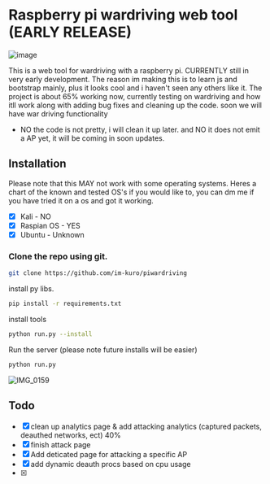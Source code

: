 # Raspberry pi wardriving web tool (EARLY RELEASE)
![image](https://github.com/im-kuro/piWardriving/assets/86091489/4c23b57c-ebf0-4979-8ec5-4e20f516f83b)

This is a web tool for wardriving with a raspberry pi. CURRENTLY still in very early development.
The reason im making this is to learn js and bootstrap mainly, plus it looks cool and i haven't seen 
any others like it. The project is about 65% working now, currently testing on wardriving and how itll
work along with adding bug fixes and cleaning up the code. soon we will have war driving functionality 

- NO the code is not pretty, i will clean it up later. and NO it does not emit a AP yet, it will be coming in soon updates.

## Installation
Please note that this MAY not work with some operating systems. Heres a chart of the known and tested OS's
if you would like to, you can dm me if you have tried it on a os and got it working.

- [x] Kali - NO
- [x] Raspian OS - YES
- [x] Ubuntu - Unknown

### Clone the repo using git.

```bash
git clone https://github.com/im-kuro/piwardriving
```

install py libs.
```bash
pip install -r requirements.txt
```

install tools
```bash
python run.py --install
```


Run the server (please note future installs will be easier)
```bash
python run.py
```

![IMG_0159](https://github.com/im-kuro/piWardriving/assets/86091489/85e43011-b679-4a57-a472-50c3fa0ffa41)


## Todo
- [x] clean up analytics page & add attacking analytics (captured packets, deauthed networks, ect) 40%
- [x] finish attack page
- [x] Add deticated page for attacking a specific AP
- [x] add dynamic deauth procs based on cpu usage
- [x] 
